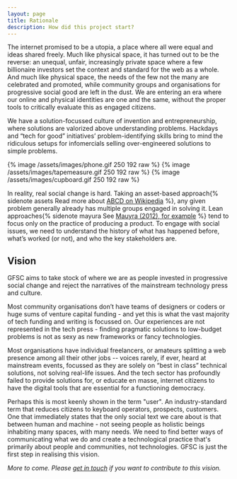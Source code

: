 ```yaml
---
layout: page
title: Rationale
description: How did this project start?
---
```


The internet promised to be a utopia, a place where all were equal and ideas shared freely. Much like physical space, it has turned out to be the reverse: an unequal, unfair, increasingly private space where a few billionaire investors set the context and standard for the web as a whole. And much like physical space, the needs of the few not the many are celebrated and promoted, while community groups and organisations for progressive social good are left in the dust. We are entering an era where our online and physical identities are one and the same, without the proper tools to critically evaluate this as engaged citizens.

We have a solution-focussed culture of invention and entrepreneurship, where solutions are valorized above understanding problems. Hackdays and “tech for good” initiatives’ problem-identifying skills bring to mind the ridiculous setups for infomercials selling over-engineered solutions to simple problems.

  {% image /assets/images/phone.gif 250 192 raw %} {% image /assets/images/tapemeasure.gif 250 192 raw %} {% image /assets/images/cupboard.gif 250 192 raw %}

In reality, real social change is hard. Taking an asset-based approach{% sidenote assets Read more about [ABCD on Wikipedia](https://en.wikipedia.org/wiki/Asset-based_community_development) %}, any given problem generally already has multiple groups engaged in solving it. Lean approaches{% sidenote mayura See [Mauyra (2012), for example](https://www.amazon.co.uk/Running-Lean-Iterate-Works-OReilly/dp/1449305172) %} tend to focus only on the practice of producing a product. To engage with social issues, we need to understand the history of what has happened before, what’s worked (or not), and who the key stakeholders are.

## Vision

GFSC aims to take stock of where we are as people invested in progressive social change and reject the narratives of the mainstream technology press and culture.  

Most community organisations don’t have teams of designers or coders or huge sums of venture capital funding - and yet this is what the vast majority of tech funding and writing is focussed on. Our experiences are not represented in the tech press - finding pragmatic solutions to low-budget problems is not as sexy as new frameworks or fancy technologies.

Most organisations have individual freelancers, or amateurs splitting a web presence among all their other jobs -- voices rarely, if ever, heard at mainstream events, focussed as they are solely on “best in class” technical solutions, not solving real-life issues. And the tech sector has profoundly failed to provide solutions for, or educate en masse, internet citizens to have the digital tools that are essential for a functioning democracy.

Perhaps this is most keenly shown in the term "user". An industry-standard term that reduces citizens to keyboard operators, prospects, customers. One that immediately states that the only social text we care about is that between human and machine - not seeing people as holistic beings inhabiting many spaces, with many needs. We need to find better ways of communicating what we do and create a technological practice that's primarily about people and communities, not technologies. GFSC is just the first step in realising this vision.

_More to come. Please [get in touch](/contact) if you want to contribute to this vision._
